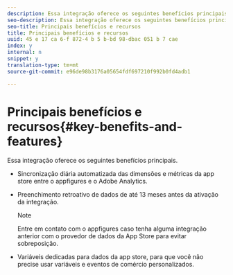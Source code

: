 ```yaml
---
description: Essa integração oferece os seguintes benefícios principais.
seo-description: Essa integração oferece os seguintes benefícios principais.
seo-title: Principais benefícios e recursos
title: Principais benefícios e recursos
uuid: 45 e 17 ca 6-f 872-4 b 5 b-bd 98-dbac 051 b 7 cae
index: y
internal: n
snippet: y
translation-type: tm+mt
source-git-commit: e96de98b3176a05654fdf697210f992b0fd4adb1

---
```



# Principais benefícios e recursos{#key-benefits-and-features}

Essa integração oferece os seguintes benefícios principais.

* Sincronização diária automatizada das dimensões e métricas da app store entre o appfigures e o Adobe Analytics.
* Preenchimento retroativo de dados de até 13 meses antes da ativação da integração.

   >[!NOTE]
   >
   >Entre em contato com o appfigures caso tenha alguma integração anterior com o provedor de dados da App Store para evitar sobreposição.

* Variáveis dedicadas para dados da app store, para que você não precise usar variáveis e eventos de comércio personalizados.

